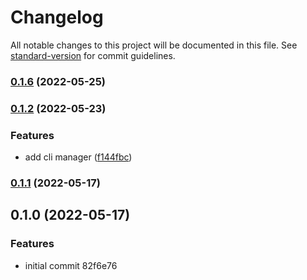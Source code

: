 # Changelog

All notable changes to this project will be documented in this file. See [standard-version](https://github.com/conventional-changelog/standard-version) for commit guidelines.

### [0.1.6](https://github.com/JonDotsoy/oap-argv/compare/v0.1.5...v0.1.6) (2022-05-25)

### [0.1.2](https://github.com/JonDotsoy/oap-argv/compare/v0.1.1...v0.1.2) (2022-05-23)


### Features

* add cli manager ([f144fbc](https://github.com/JonDotsoy/oap-argv/commit/f144fbc50200db7d8e95776aa78810031b6e427c))

### [0.1.1](https://github.com/JonDotsoy/oap-argv/compare/v0.1.0...v0.1.1) (2022-05-17)

## 0.1.0 (2022-05-17)


### Features

* initial commit 82f6e76
